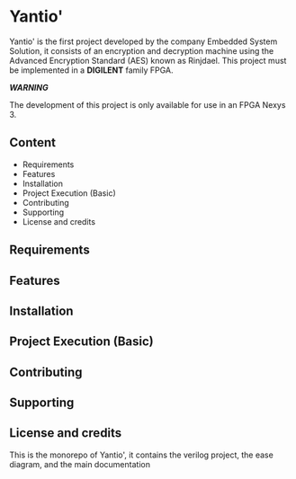 # Yantio'

Yantio' is the first project developed by the company Embedded System Solution, it consists of an encryption and decryption machine using the Advanced Encryption Standard (AES) known as Rinjdael. This project must be implemented in a **DIGILENT** family FPGA.

***WARNING*** 

The development of this project is only available for use in an FPGA Nexys 3.

## Content

- Requirements
- Features
- Installation
- Project Execution (Basic)
- Contributing
- Supporting
- License and credits

## Requirements
## Features
## Installation
## Project Execution (Basic)
## Contributing
## Supporting
## License and credits

This is the monorepo of Yantio', it contains the verilog project, the ease diagram, and the main documentation 
